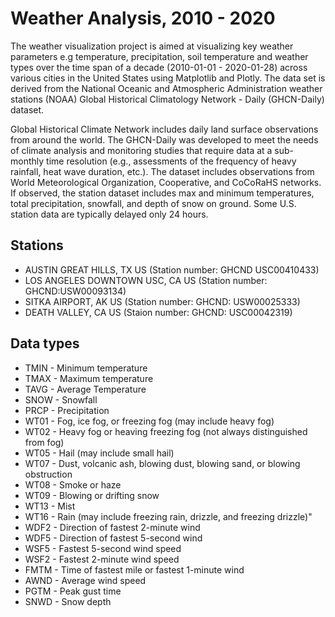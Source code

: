 # Weather Analysis, 2010 - 2020
The weather visualization project is aimed at visualizing key
weather parameters e.g temperature, precipitation, soil temperature and weather
types over the time span of a decade (2010-01-01 - 2020-01-28) across various
cities in the United States using Matplotlib and Plotly. The data set is derived from
the National Oceanic and Atmospheric Administration weather stations (NOAA) Global
Historical Climatology Network - Daily (GHCN-Daily) dataset.
    
Global Historical Climate Network includes daily land surface observations from 
around the world. The GHCN-Daily was developed to meet the needs of climate analysis 
and monitoring studies that require data at a sub-monthly time resolution 
(e.g., assessments of the frequency of heavy rainfall, heat wave duration, etc.). 
The dataset includes observations from World Meteorological Organization, 
Cooperative, and CoCoRaHS networks. If observed, the station dataset includes max 
and minimum temperatures, total precipitation, snowfall, and depth of snow on ground.
 Some U.S. station data are typically delayed only 24 hours.
 
## Stations

- AUSTIN GREAT HILLS, TX US (Station number: GHCND USC00410433)
- LOS ANGELES DOWNTOWN USC, CA US (Station number: GHCND:USW00093134)
- SITKA AIRPORT, AK US (Station number: GHCND: USW00025333)
- DEATH VALLEY, CA US (Staion number: GHCND: USC00042319)

## Data types

- TMIN - Minimum temperature
- TMAX - Maximum temperature
- TAVG - Average Temperature
- SNOW - Snowfall
- PRCP - Precipitation
- WT01 - Fog, ice fog, or freezing fog (may include heavy fog)
- WT02 - Heavy fog or heaving freezing fog (not always distinguished from fog)
- WT05 - Hail (may include small hail)
- WT07 - Dust, volcanic ash, blowing dust, blowing sand, or blowing obstruction
- WT08 - Smoke or haze 
- WT09 - Blowing or drifting snow
- WT13 - Mist
- WT16 - Rain (may include freezing rain, drizzle, and freezing drizzle)"
- WDF2 - Direction of fastest 2-minute wind
- WDF5 - Direction of fastest 5-second wind
- WSF5 - Fastest 5-second wind speed
- WSF2 - Fastest 2-minute wind speed
- FMTM - Time of fastest mile or fastest 1-minute wind
- AWND - Average wind speed
- PGTM - Peak gust time
- SNWD - Snow depth

